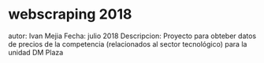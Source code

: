 # webscraping 2018
autor: Ivan Mejia
Fecha: julio 2018
Descripcion: Proyecto para obteber datos de precios de la competencia (relacionados al sector tecnológico) para la unidad DM Plaza
